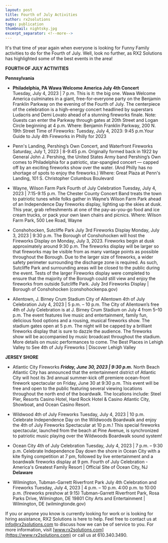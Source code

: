 ```yaml
---
layout: post
title: Fourth of July Activities
author: rx2solutions
tags: publication
thumbnail: nightsky.jpg
excerpt_separator: <!--more-->
---
```

It's that time of year again when everyone is looking for Funny Family activities to do for the Fourth of July. Well, look no further, as RX2 Solutions 
has highlighted some of the best events in the area!
<!--more-->

**FOURTH OF JULY ACTIVITIES**

**Pennsylvania**
- **Philadelphia, PA Wawa Welcome America July 4th Concert**
<be></br>
Tuesday, July 4, 2023 | 7 p.m.
This is it: the big one. Wawa Welcome America culminates in a giant, free-for-everyone party on the Benjamin Franklin Parkway on the evening of the Fourth of July. The centerpiece of the celebration is a high-energy concert headlined by superstars Ludacris and Demi Lovato ahead of a stunning fireworks finale. Note: Guests can enter the Parkway through gates at 20th Street and Logan Circle beginning at 4 p.m.
Where: Benjamin Franklin Parkway, 200 N. 19th Street
Time of Fireworks: Tuesday, July 4, 2023: 9:45 p.m.Your Guide to July 4th Fireworks in Philly for 2023

- Penn's Landing, Pershing’s Own Concert, and Waterfront Fireworks
Saturday, July 1, 2023 | 8-9:45 p.m.
Originally formed back in 1922 by General John J. Pershing, the United States Army band Pershing’s Own comes to Philadelphia for a patriotic, star-spangled concert — capped off by an exciting fireworks show over the water. (And Philly has no shortage of spots to enjoy the fireworks.)
Where: Great Plaza at Penn's Landing, 101 S. Christopher Columbus Boulevard

- Wayne, Wilson Farm Park
Fourth of July Celebration
Tuesday, July 4, 2023 | 7:15-9:15 p.m.
The Chester County Concert Band treats the town to patriotic tunes while folks gather in Wayne’s Wilson Farm Park ahead of an Independence Day fireworks display, lighting up the skies at dusk. This year, grab refreshments at one of the pay-as-you-go food and ice cream trucks, or pack your own lawn chairs and picnics.
Where: Wilson Farm Park, 500 Lee Road, Wayne


- Conshohocken, Sutcliffe Park
July 3rd Fireworks Display 
Monday, July 3, 2023 | 9:30 p.m.
The Borough of Conshohocken will host the Fireworks Display on Monday, July 3, 2023. Fireworks begin at dusk approximately around 9:30 p.m. The fireworks display will be larger so that fireworks may be visible from as many vantage points as possible throughout the Borough. Due to the larger size of fireworks, a wider safety perimeter surrounding the discharge zone is required. As such, Sutcliffe Park and surrounding areas will be closed to the public during the event. Tests of the larger Fireworks display were completed to ensure that the majority of the Borough could still view and enjoy the fireworks from outside Sutcliffe Park.
July 3rd Fireworks Display | Borough of Conshohocken (conshohockenpa.gov)

- Allentown, J. Birney Crum Stadium
City of Allentown 4th of July Celebration
July 4, 2023 | 5 p.m. – 10 p.m.
The City of Allentown’s free 4th of July Celebration is at J. Birney Crum Stadium on July 4 from 5–10 p.m. The event features live music and entertainment, family fun, delicious food options and a rousing, musical fireworks show. The stadium gates open at 5 p.m. The night will be capped by a brilliant fireworks display that is sure to dazzle the audience. The fireworks show will be accompanied by music broadcast throughout the stadium. More details on music performances to come.
The Best Places in Lehigh Valley to See 4th of July Fireworks | Discover Lehigh Valley

**JERSEY SHORE**
- Atlantic City Fireworks
***Friday, June 30, 2023 | 9:30 p.m.***
North Beach Atlantic City has announced that the entertainment district of Atlantic City will host its 3rd annual summer-kick off premiere ocean-front firework spectacular on Friday, June 30 at 9:30 p.m. This event will be free and open to the public featuring several viewing locations throughout the north end of the boardwalk. The locations include: Steel Pier, Resorts Casino Hotel, Hard Rock Hotel & Casino Atlantic City, Showboat, and Ocean Casino Resort.


- Wildwood 4th of July Fireworks
Tuesday, July 4, 2023 | 10 p.m.
Celebrate Independence Day on the Wildwoods Boardwalk and enjoy the 4th of July Fireworks Spectacular at 10 p.m.! This special fireworks spectacular, launched from the beach at Pine Avenue, is synchronized to patriotic music playing over the Wildwoods Boardwalk sound system!


- Ocean City 4th of July Celebration
Tuesday, July 4, 2023 | 7 p.m. – 9:30 p.m.
Celebrate Independence Day down the shore in Ocean City with a kite flying competition at 7 pm, followed by live entertainment and a boardwalk fireworks display at 9 pm.
Fourth of July Celebration - America's Greatest Family Resort | Official Site of Ocean City, NJ
**Delaware**

- Wilmington, Tubman-Garrett Riverfront Park
July 4th Celebration and Fireworks
Tuesday, July 4, 2023 | 4 p.m. – 10 p.m.
4:00 p.m. to 10:00 p.m. (fireworks preshow at 9:15) Tubman-Garrett Riverfront Park, Rosa Parks Drive, Wilmington, DE 19801
City Arts and Entertainment | Wilmington, DE (wilmingtonde.gov)

If you or anyone you know is currently looking for work or is looking for hiring assistance, RX2 Solutions is here to help. Feel free to contact us at 
[info@rx2solutions.com](mailto:info@rx2solutions.com) to discuss how we can be of service to you. For more information, visit [www.rx2solutions.com](https://www.rx2solutions.com) or call us at 610.340.3490.

